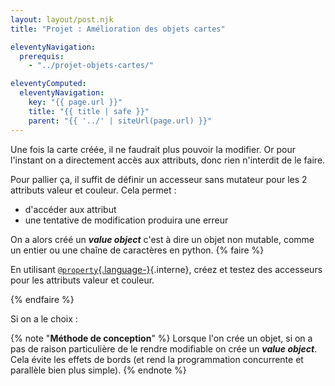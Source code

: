 ```yaml
---
layout: layout/post.njk
title: "Projet : Amélioration des objets cartes"

eleventyNavigation:
  prerequis:
    - "../projet-objets-cartes/"

eleventyComputed:
  eleventyNavigation:
    key: "{{ page.url }}"
    title: "{{ title | safe }}"
    parent: "{{ '../' | siteUrl(page.url) }}"
---
```


Une fois la carte créée, il ne faudrait plus pouvoir la modifier. Or pour l'instant on a directement accès aux attributs, donc rien n'interdit de le faire.

Pour pallier ça, il suffit de définir un accesseur sans mutateur pour les 2 attributs valeur et couleur. Cela permet :

- d'accéder aux attribut
- une tentative de modification produira une erreur

On a alors créé un **_value object_** c'est à dire un objet non mutable, comme un entier ou une chaîne de caractères en python.
{% faire %}

En utilisant [`@property`{.language-}](../projet-objets-dés#property){.interne}, créez et testez des accesseurs pour les attributs valeur et couleur.

{% endfaire %}

Si on a le choix :

{% note "**Méthode de conception**" %}
Lorsque l'on crée un objet, si on a pas de raison particulière de le rendre modifiable on crée un **_value object_**. Cela évite les effets de bords (et rend la programmation concurrente et parallèle bien plus simple).
{% endnote %}
